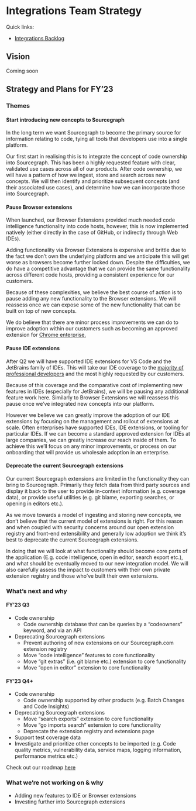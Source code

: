 # Integrations Team Strategy

Quick links:

- [Integrations Backlog](https://github.com/orgs/sourcegraph/projects/213/views/26)

## Vision

Coming soon

## Strategy and Plans for FY’23

### Themes

#### Start introducing new concepts to Sourcegraph

In the long term we want Sourcegraph to become the primary source for information relating to code, tying all tools that developers use into a single platform.

Our first start in realising this is to integrate the concept of code ownership into Sourcegraph. This has been a highly requested feature with clear, validated use cases across all of our products. After code ownership, we will have a pattern of how we ingest, store and search across new concepts. We will then identify and prioritize subsequent concepts (and their associated use cases), and determine how we can incorporate those into Sourcegraph.


#### Pause Browser extensions

When launched, our Browser Extensions provided much needed code intelligence functionality into code hosts, however, this is now implemented natively (either directly in the case of GitHub, or indirectly through Web IDEs).

Adding functionality via Browser Extensions is expensive and brittle due to the fact we don’t own the underlying platform and we anticipate this will get worse as browsers become further locked down. Despite the difficulties, we do have a competitive advantage that we can provide the same functionality across different code hosts, providing a consistent experience for our customers.

Because of these complexities, we believe the best course of action is to pause adding any new functionality to the Browser extensions.  We will reassess once we can expose some of the new functionality that can be built on top of new concepts.

We do believe that there are minor process improvements we can do to improve adoption within our customers such as becoming an approved extension for [Chrome enterprise.](https://support.google.com/chrome/a/answer/6306504?hl=en)


#### Pause IDE extensions

After Q2 we will have supported IDE extensions for VS Code and the JetBrains family of IDEs. This will take our IDE coverage to the [majority of professional developers](https://survey.stackoverflow.co/2022/#section-worked-with-vs-want-to-work-with-integrated-development-environment) and the most highly requested by our customers.

Because of this coverage and the comparative cost of implementing new features in IDEs (especially for JetBrains), we will be pausing any additional feature work here. Similarly to Browser Extensions we will reassess this pause once we’ve integrated new concepts into our platform.

However we believe we can greatly improve the adoption of our IDE extensions by focusing on the management and rollout of extensions at scale. Often enterprises have supported IDEs, IDE extensions, or tooling for particular IDEs. If we can become a standard approved extension for IDEs at large companies, we can greatly increase our reach inside of them. To achieve this we’ll focus on any minor improvements, or process on our onboarding that will provide us wholesale adoption in an enterprise.


#### Deprecate the current Sourcegraph extensions

Our current Sourcegraph extensions are limited in the functionality they can bring to Sourcegraph. Primarily they fetch data from third party sources and display it back to the user to provide in-context information (e.g. coverage data), or provide useful utilities (e.g. git blame, exporting searches, or opening in editors etc.).

As we move towards a model of ingesting and storing new concepts, we don’t believe that the current model of extensions is right. For this reason and when coupled with security concerns around our open extension registry and front-end extensibility and generally low adoption we think it’s best to deprecate the current Sourcegraph extensions.

In doing that we will look at what functionality should become core parts of the application (E.g. code intelligence, open in editor, search export etc.), and what should be eventually moved to our new integration model. We will also carefully assess the impact to customers with their own private extension registry and those who’ve built their own extensions.


### What’s next and why

#### FY’23 Q3

* Code ownership
    * Code ownership database that can be queries by a “codeowners” keyword, and via an API
* Deprecating Sourcegraph extensions
    * Prevent authoring of new extensions on our Sourcegraph.com extension registry
    * Move “code intelligence” features to core functionality
    * Move “git extras” (i.e. git blame etc.) extension to core functionality
    * Move “open in editor” extension to core functionality

#### FY’23 Q4+

* Code ownership
    * Code ownership supported by other products (e.g. Batch Changes and Code Insights)
* Deprecating Sourcegraph extensions
    * Move “search exports” extension to core functionality
    * Move “go imports search” extension to core functionality
    * Deprecate the extension registry and extensions page
* Support test coverage data
* Investigate and prioritize other concepts to be imported (e.g. Code quality metrics, vulnerability data, service maps, logging information, performance metrics etc.)

Check out our roadmap [here](https://github.com/orgs/sourcegraph/projects/214/views/56)


### What we’re not working on & why

* Adding new features to IDE or Browser extensions
* Investing further into Sourcegraph extensions
